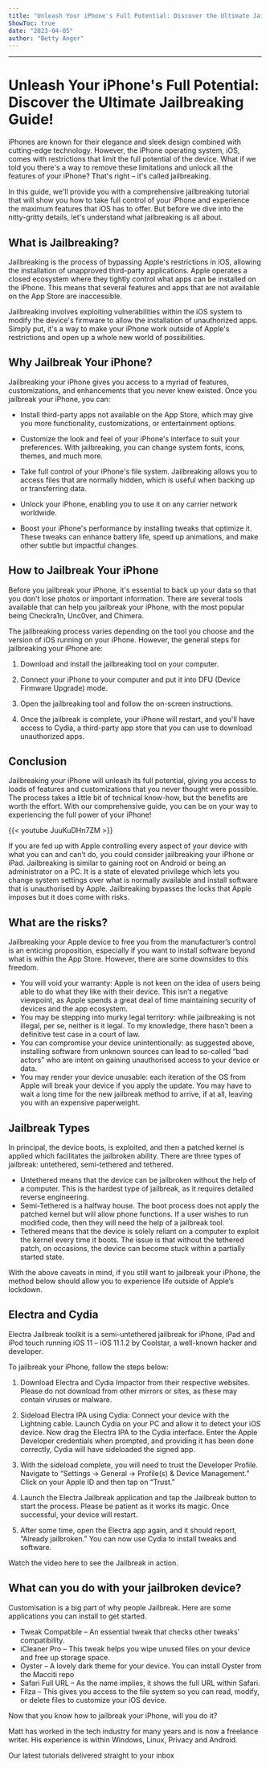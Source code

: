 ```yaml
---
title: "Unleash Your iPhone's Full Potential: Discover the Ultimate Jailbreaking Guide!"
ShowToc: true 
date: "2023-04-05"
author: "Betty Anger"
---
```

*****
# Unleash Your iPhone's Full Potential: Discover the Ultimate Jailbreaking Guide!

iPhones are known for their elegance and sleek design combined with cutting-edge technology. However, the iPhone operating system, iOS, comes with restrictions that limit the full potential of the device. What if we told you there's a way to remove these limitations and unlock all the features of your iPhone? That's right – it's called jailbreaking.

In this guide, we'll provide you with a comprehensive jailbreaking tutorial that will show you how to take full control of your iPhone and experience the maximum features that iOS has to offer. But before we dive into the nitty-gritty details, let's understand what jailbreaking is all about.

## What is Jailbreaking?

Jailbreaking is the process of bypassing Apple's restrictions in iOS, allowing the installation of unapproved third-party applications. Apple operates a closed ecosystem where they tightly control what apps can be installed on the iPhone. This means that several features and apps that are not available on the App Store are inaccessible.

Jailbreaking involves exploiting vulnerabilities within the iOS system to modify the device's firmware to allow the installation of unauthorized apps. Simply put, it's a way to make your iPhone work outside of Apple's restrictions and open up a whole new world of possibilities.

## Why Jailbreak Your iPhone?

Jailbreaking your iPhone gives you access to a myriad of features, customizations, and enhancements that you never knew existed. Once you jailbreak your iPhone, you can:

- Install third-party apps not available on the App Store, which may give you more functionality, customizations, or entertainment options.

- Customize the look and feel of your iPhone's interface to suit your preferences. With jailbreaking, you can change system fonts, icons, themes, and much more.

- Take full control of your iPhone's file system. Jailbreaking allows you to access files that are normally hidden, which is useful when backing up or transferring data.

- Unlock your iPhone, enabling you to use it on any carrier network worldwide. 

- Boost your iPhone's performance by installing tweaks that optimize it. These tweaks can enhance battery life, speed up animations, and make other subtle but impactful changes.

## How to Jailbreak Your iPhone

Before you jailbreak your iPhone, it's essential to back up your data so that you don't lose photos or important information. There are several tools available that can help you jailbreak your iPhone, with the most popular being Checkra1n, Unc0ver, and Chimera.

The jailbreaking process varies depending on the tool you choose and the version of iOS running on your iPhone. However, the general steps for jailbreaking your iPhone are:

1. Download and install the jailbreaking tool on your computer.

2. Connect your iPhone to your computer and put it into DFU (Device Firmware Upgrade) mode.

3. Open the jailbreaking tool and follow the on-screen instructions.

4. Once the jailbreak is complete, your iPhone will restart, and you'll have access to Cydia, a third-party app store that you can use to download unauthorized apps.

## Conclusion

Jailbreaking your iPhone will unleash its full potential, giving you access to loads of features and customizations that you never thought were possible. The process takes a little bit of technical know-how, but the benefits are worth the effort. With our comprehensive guide, you can be on your way to experiencing the full power of your iPhone!

{{< youtube JuuKuDHn7ZM >}} 



If you are fed up with Apple controlling every aspect of your device with what you can and can’t do, you could consider jailbreaking your iPhone or iPad. Jailbreaking is similar to gaining root on Android or being an administrator on a PC. It is a state of elevated privilege which lets you change system settings over what is normally available and install software that is unauthorised by Apple. Jailbreaking bypasses the locks that Apple imposes but it does come with risks.
 
## What are the risks?
 
Jailbreaking your Apple device to free you from the manufacturer’s control is an enticing proposition, especially if you want to install software beyond what is within the App Store. However, there are some downsides to this freedom.
 
- You will void your warranty: Apple is not keen on the idea of users being able to do what they like with their device. This isn’t a negative viewpoint, as Apple spends a great deal of time maintaining security of devices and the app ecosystem.
 - You may be stepping into murky legal territory: while jailbreaking is not illegal, per se, neither is it legal. To my knowledge, there hasn’t been a definitive test case in a court of law.
 - You can compromise your device unintentionally: as suggested above, installing software from unknown sources can lead to so-called “bad actors” who are intent on gaining unauthorised access to your device or data.
 - You may render your device unusable: each iteration of the OS from Apple will break your device if you apply the update. You may have to wait a long time for the new jailbreak method to arrive, if at all, leaving you with an expensive paperweight.

 
## Jailbreak Types
 
In principal, the device boots, is exploited, and then a patched kernel is applied which facilitates the jailbroken ability. There are three types of jailbreak: untethered, semi-tethered and tethered.
 
- Untethered means that the device can be jailbroken without the help of a computer. This is the hardest type of jailbreak, as it requires detailed reverse engineering.
 - Semi-Tethered is a halfway house. The boot process does not apply the patched kernel but will allow phone functions. If a user wishes to run modified code, then they will need the help of a jailbreak tool.
 - Tethered means that the device is solely reliant on a computer to exploit the kernel every time it boots. The issue is that without the tethered patch, on occasions, the device can become stuck within a partially started state.

 
With the above caveats in mind, if you still want to jailbreak your iPhone, the method below should allow you to experience life outside of Apple’s lockdown.
 
## Electra and Cydia
 

 
Electra Jailbreak toolkit is a semi-untethered jailbreak for iPhone, iPad and iPod touch running iOS 11 – iOS 11.1.2 by Coolstar, a well-known hacker and developer.
 
To jailbreak your iPhone, follow the steps below:
 
1. Download Electra and Cydia Impactor from their respective websites. Please do not download from other mirrors or sites, as these may contain viruses or malware.
 
2. Sideload Electra IPA using Cydia: Connect your device with the Lightning cable. Launch Cydia on your PC and allow it to detect your iOS device. Now drag the Electra IPA to the Cydia interface. Enter the Apple Developer credentials when prompted, and providing it has been done correctly, Cydia will have sideloaded the signed app.
 
3. With the sideload complete, you will need to trust the Developer Profile. Navigate to “Settings -> General -> Profile(s) & Device Management.” Click on your Apple ID and then tap on “Trust.”
 
4. Launch the Electra Jailbreak application and tap the Jailbreak button to start the process. Please be patient as it works its magic. Once successful, your device will restart.
 
5. After some time, open the Electra app again, and it should report, “Already jailbroken.” You can now use Cydia to install tweaks and software.
 
Watch the video here to see the Jailbreak in action.
 
## What can you do with your jailbroken device?
 
Customisation is a big part of why people Jailbreak. Here are some applications you can install to get started.
 
- Tweak Compatible – An essential tweak that checks other tweaks’ compatibility.
 - iCleaner Pro – This tweak helps you wipe unused files on your device and free up storage space.
 - Oyster – A lovely dark theme for your device. You can install Oyster from the Macciti repo
 - Safari Full URL – As the name implies, it shows the full URL within Safari.
 - Filza – This gives you access to the file system so you can read, modify, or delete files to customize your iOS device.

 
Now that you know how to jailbreak your iPhone, will you do it?
 
Matt has worked in the tech industry for many years and is now a freelance writer. His experience is within Windows, Linux, Privacy and Android.
 
Our latest tutorials delivered straight to your inbox




